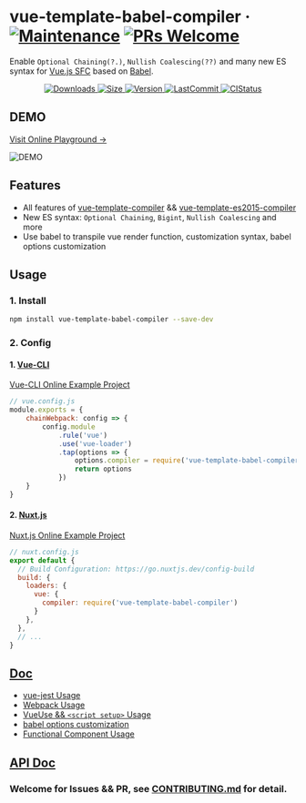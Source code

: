 # vue-template-babel-compiler &middot; [![Maintenance](https://img.shields.io/badge/Maintained%3F-yes-green.svg)](https://github.com/JuniorTour/vue-template-babel-compiler) [![PRs Welcome](https://img.shields.io/badge/PRs-welcome-brightgreen.svg)](https://github.com/JuniorTour/vue-template-babel-compiler/blob/main/CONTRIBUTING.md)

Enable `Optional Chaining(?.)`, `Nullish Coalescing(??)` and many new ES syntax for [Vue.js SFC](https://vuejs.org/v2/guide/single-file-components.html) based on [Babel](https://babeljs.io/).

<p align="center">
  <a href="https://www.npmjs.com/package/vue-template-babel-compiler" target="_blank">
    <img
    src="https://img.shields.io/npm/dt/vue-template-babel-compiler"
    alt="Downloads">
  </a>
  <a href="https://www.npmjs.com/package/vue-template-babel-compiler" target="_blank">
    <img
    src="https://img.shields.io/github/size/JuniorTour/vue-template-babel-compiler/lib/index.js"
    alt="Size">
  </a>
  <a href="https://www.npmjs.com/package/vue-template-babel-compiler" target="_blank">
    <img
    src="https://img.shields.io/npm/v/vue-template-babel-compiler.svg?sanitize=true"
    alt="Version">
  </a>
  <a href="https://github.com/JuniorTour/vue-template-babel-compiler" target="_blank">
    <img
    src="https://img.shields.io/github/last-commit/JuniorTour/vue-template-babel-compiler?sanitize=true"
    alt="LastCommit">
  </a>
  <a href="https://github.com/JuniorTour/vue-template-babel-compiler/actions/workflows/main.yml" target="_blank">
    <img
    src="https://github.com/JuniorTour/vue-template-babel-compiler/actions/workflows/main.yml/badge.svg"
    alt="CIStatus">
  </a>
</p>

## DEMO
<a href="https://stackblitz.com/edit/github-vue-template-babel-compiler-cnvbcs?file=components%2FTutorial.vue&terminal=dev" target="_blank">
Visit Online Playground →
</a>

![DEMO](https://user-images.githubusercontent.com/14243906/127761300-076db45a-cdce-4fda-bd02-1f4fa96de6d8.png)

## Features
- All features of [vue-template-compiler](https://github.com/vuejs/vue/tree/dev/packages/vue-template-compiler#readme) && [vue-template-es2015-compiler](https://github.com/vuejs/vue-template-es2015-compiler)
- New ES syntax: `Optional Chaining`, `Bigint`, `Nullish Coalescing` and more
- Use babel to transpile vue render function, customization syntax, babel options customization

## Usage
### 1. Install
``` bash
npm install vue-template-babel-compiler --save-dev
```

### 2. Config
#### 1. [Vue-CLI](https://cli.vuejs.org/guide/webpack.html#modifying-options-of-a-loader)

<a href="https://stackblitz.com/edit/vue-template-babel-compiler-vue-cli-project?file=src%2FApp.vue&terminal=serve" target="_blank">
Vue-CLI Online Example Project
</a>

``` js
// vue.config.js
module.exports = {
    chainWebpack: config => {
        config.module
            .rule('vue')
            .use('vue-loader')
            .tap(options => {
                options.compiler = require('vue-template-babel-compiler')
                return options
            })
    }
}
```

#### 2. [Nuxt.js](https://nuxtjs.org/docs/2.x/features/configuration#extend-webpack-to-load-audio-files)

<a href="https://stackblitz.com/edit/github-vue-template-babel-compiler-cnvbcs?file=components%2FTutorial.vue&terminal=dev" target="_blank">
Nuxt.js Online Example Project
</a>

``` js
// nuxt.config.js
export default {
  // Build Configuration: https://go.nuxtjs.dev/config-build
  build: {
    loaders: {
      vue: {
        compiler: require('vue-template-babel-compiler')
      }
    },
  },
  // ...
}
```

## [Doc](https://github.com/JuniorTour/vue-template-babel-compiler/blob/main/doc/Usage.md)
- [vue-jest Usage](https://github.com/JuniorTour/vue-template-babel-compiler/blob/main/doc/Usage.md#1-vue-jest)
- [Webpack Usage](https://github.com/JuniorTour/vue-template-babel-compiler/blob/main/doc/Usage.md#2-webpack)
- [VueUse && `<script setup>` Usage](https://github.com/JuniorTour/vue-template-babel-compiler/blob/main/doc/Usage.md#3-vueuse--script-setup)
- [babel options customization](https://github.com/JuniorTour/vue-template-babel-compiler/blob/main/doc/Usage.md#1-babel-options-customization)
- [Functional Component Usage](https://github.com/JuniorTour/vue-template-babel-compiler/blob/main/doc/Usage.md#1-functional-component-usage)

## [API Doc](https://github.com/JuniorTour/vue-template-babel-compiler/blob/main/doc/API.md)


### Welcome for Issues && PR, see [CONTRIBUTING.md](https://github.com/JuniorTour/vue-template-babel-compiler/blob/main/CONTRIBUTING.md) for detail.
